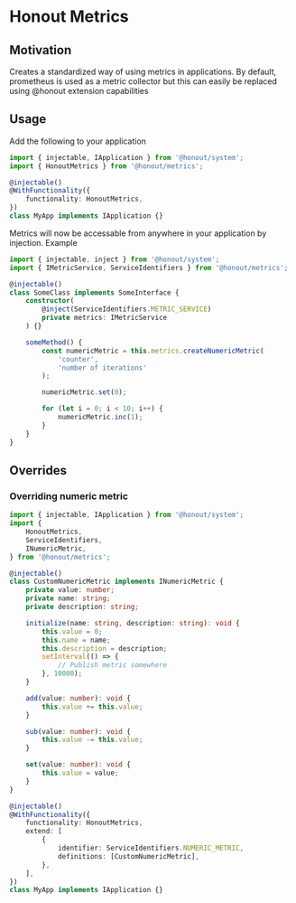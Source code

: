 # Honout Metrics

## Motivation

Creates a standardized way of using metrics in applications. By default, prometheus is used as a metric collector but this can easily be replaced using @honout extension capabilities

## Usage

Add the following to your application

```ts
import { injectable, IApplication } from '@honout/system';
import { HonoutMetrics } from '@honout/metrics';

@injectable()
@WithFunctionality({
    functionality: HonoutMetrics,
})
class MyApp implements IApplication {}
```

Metrics will now be accessable from anywhere in your application by injection. Example

```ts
import { injectable, inject } from '@honout/system';
import { IMetricService, ServiceIdentifiers } from '@honout/metrics';

@injectable()
class SomeClass implements SomeInterface {
    constructor(
        @inject(ServiceIdentifiers.METRIC_SERVICE)
        private metrics: IMetricService
    ) {}

    someMethod() {
        const numericMetric = this.metrics.createNumericMetric(
            'counter',
            'number of iterations'
        );

        numericMetric.set(0);

        for (let i = 0; i < 10; i++) {
            numericMetric.inc(1);
        }
    }
}
```

## Overrides

### Overriding numeric metric

```ts
import { injectable, IApplication } from '@honout/system';
import {
    HonoutMetrics,
    ServiceIdentifiers,
    INumericMetric,
} from '@honout/metrics';

@injectable()
class CustomNumericMetric implements INumericMetric {
    private value: number;
    private name: string;
    private description: string;

    initialize(name: string, description: string): void {
        this.value = 0;
        this.name = name;
        this.description = description;
        setInterval(() => {
            // Publish metric somewhere
        }, 10000);
    }

    add(value: number): void {
        this.value += this.value;
    }

    sub(value: number): void {
        this.value -= this.value;
    }

    set(value: number): void {
        this.value = value;
    }
}

@injectable()
@WithFunctionality({
    functionality: HonoutMetrics,
    extend: [
        {
            identifier: ServiceIdentifiers.NUMERIC_METRIC,
            definitions: [CustomNumericMetric],
        },
    ],
})
class MyApp implements IApplication {}
```
